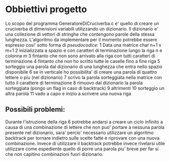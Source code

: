# Obbiettivi progetto
Lo scopo del programma GeneratoreDiCruciverba.c e' quello di creare un cruciverba di dimensioni
variabili utilizzando un dizionario. Il dizionario e' una collezione di vettori di stringhe che
contengono parole della stessa lunghezza. L'algoritmo da implementare per il momento potrebbe
essere espresso cosi' sotto forma di *pseudocodice*:
1  Data una matrice char n+1 x m+1
2  inizializzata a spazio e con caratteri di terminazione lungo la riga n e colonna m
3  fintanto che non sono arrivato alla riga con tutti caratteri di terminazione
4    fintanto che non ho scritto tutte le caselle fino a fine riga
5      sorteggio una parola dal dizionario di una lunghezza che entra nello spazio disponibile
6      se in verticale ho possibilita' di creare una parola di quattro lettere o piu (nel dizionario)
7        scrivo la parola sorteggiata nella matrice con tutto il carattere di terminazione
8        rimuovo dal dizionario la parola sorteggiata (pongo un flag in caso di backtrack) 
9      altrimenti
10       sorteggio un altra parola
11   vado a capo e inizio a scrivere una nuova riga
  
## Possibili problemi:
Durante l'istruzione della riga 6 potrebbe andarsi a creare un ciclo infinito a causa di una
combinazione di lettere che non puo' portare a nessuna parola presente nel dizionario, sara' percio'
necessario utilizzare un algoritmo backtrack per tornare indietro sulle scelte fatte e riprovare con
una nuova combinazione.
Invece di utilizzare il backtrack potrebbe invece rivelarsi utile utilizzare come espediente quello
di porre una parola piu' breve per far si che non capitino combinazioni fuori dizionario.

  
  
  
  
    	    
